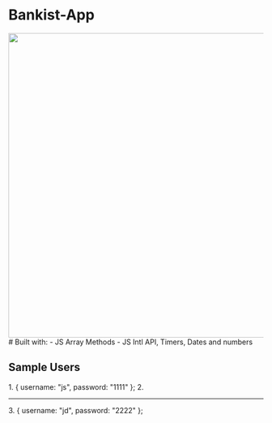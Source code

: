 # Bankist-App
<img src="https://kaarlosasiang.github.io/bankist-app/img/app-preview.png" width="600">
# Built with:
- JS Array Methods
- JS Intl API, Timers, Dates and numbers

<h2>Sample Users</h2>
1. { username: "js", password: "1111" };
2. <hr>
3. { username: "jd", password: "2222" };
